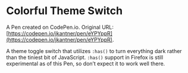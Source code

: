 # Colorful Theme Switch

A Pen created on CodePen.io. Original URL: [https://codepen.io/jkantner/pen/eYPYppR](https://codepen.io/jkantner/pen/eYPYppR).

A theme toggle switch that utilizes `:has()` to turn everything dark rather than the tiniest bit of JavaScript. `:has()` support in Firefox is still experimental as of this Pen, so don’t expect it to work well there.